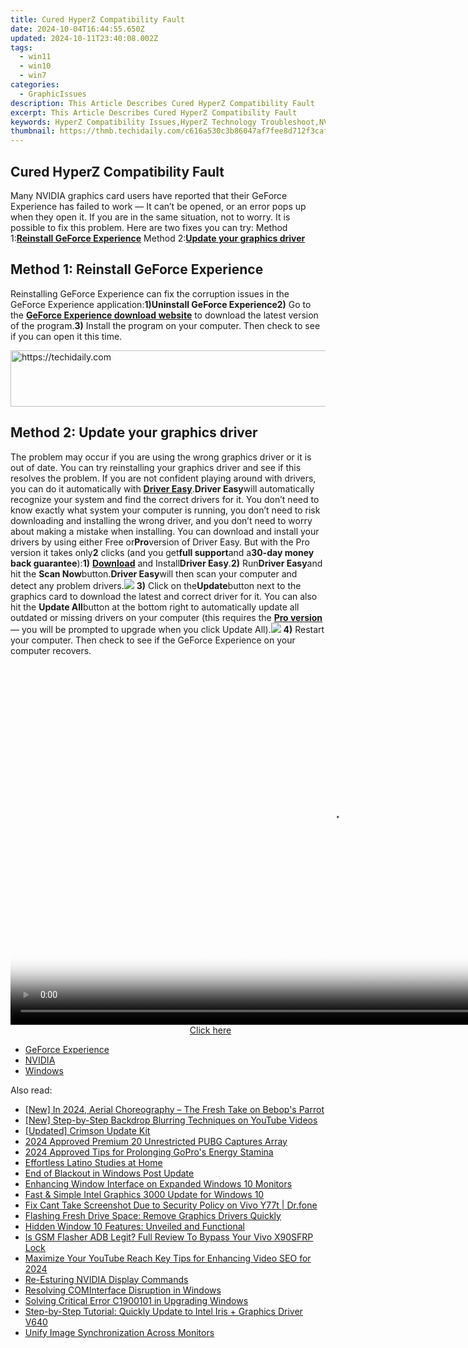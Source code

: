 ```yaml
---
title: Cured HyperZ Compatibility Fault
date: 2024-10-04T16:44:55.650Z
updated: 2024-10-11T23:40:08.002Z
tags:
  - win11
  - win10
  - win7
categories:
  - GraphicIssues
description: This Article Describes Cured HyperZ Compatibility Fault
excerpt: This Article Describes Cured HyperZ Compatibility Fault
keywords: HyperZ Compatibility Issues,HyperZ Technology Troubleshoot,NVIDIA GPU Compatibility Fixes,HyperZ Patch Update Guide,Graphics API Compatibility Solutions,HyperZ Performance Optimization,GPU Hardware Compatibility Guide
thumbnail: https://thmb.techidaily.com/c616a530c3b86047af7fee8d712f3caf3cb46a3e47132cccfb907573c9519566.jpg
---
```


## Cured HyperZ Compatibility Fault

Many NVIDIA graphics card users have reported that their GeForce Experience has failed to work — It can’t be opened, or an error pops up when they open it. If you are in the same situation, not to worry. It is possible to fix this problem. Here are two fixes you can try: Method 1:[**Reinstall GeForce Experience**](#a) Method 2:[**Update your graphics driver**](#b)

## Method 1: Reinstall GeForce Experience

Reinstalling GeForce Experience can fix the corruption issues in the GeForce Experience application:**1)**Uninstall GeForce Experience**2)** Go to the [**GeForce Experience download website**](https://www.geforce.com/geforce-experience/download) to download the latest version of the program.**3)** Install the program on your computer. Then check to see if you can open it this time.

<!-- affiliate ads begin -->
<a href="https://unicoeye.pxf.io/c/5597632/2134234/18498" target="_top" id="2134234">
  <img src="//a.impactradius-go.com/display-ad/18498-2134234" border="0" alt="https://techidaily.com" width="728" height="90"/>
</a>
<img height="0" width="0" src="https://unicoeye.pxf.io/i/5597632/2134234/18498" style="position:absolute;visibility:hidden;" border="0" />
<!-- affiliate ads end -->

## Method 2: Update your graphics driver

The problem may occur if you are using the wrong graphics driver or it is out of date. You can try reinstalling your graphics driver and see if this resolves the problem. If you are not confident playing around with drivers, you can do it automatically with [**Driver Easy**](https://tools.techidaily.com/drivereasy/download/).**Driver Easy**will automatically recognize your system and find the correct drivers for it. You don’t need to know exactly what system your computer is running, you don’t need to risk downloading and installing the wrong driver, and you don’t need to worry about making a mistake when installing. You can download and install your drivers by using either Free or**Pro**version of Driver Easy. But with the Pro version it takes only**2** clicks (and you get**full support**and a**30-day money back guarantee**):**1)** [**Download**](https://tools.techidaily.com/drivereasy/download/) and Install**Driver Easy**.**2)** Run**Driver Easy**and hit the **Scan Now**button.**Driver Easy**will then scan your computer and detect any problem drivers.![](https://images.drivereasy.com/wp-content/uploads/2017/08/img_59a3cbf61b437.jpg) **3)** Click on the**Update**button next to the graphics card to download the latest and correct driver for it. You can also hit the **Update All**button at the bottom right to automatically update all outdated or missing drivers on your computer (this requires the **[Pro version](https://tools.techidaily.com/drivereasy/download/)**  — you will be prompted to upgrade when you click Update All).![](https://images.drivereasy.com/wp-content/uploads/2017/09/img_59c9f696c0595.jpg) **4)** Restart your computer. Then check to see if the GeForce Experience on your computer recovers.

<!-- affiliate ads begin -->
<span id="1155462">
					<video width="1024" height="576" style="cursor:pointer"
           poster="//a.impactradius-go.com/display-clicktoplayimage/1155462.png"
           onclick="if(!this.playClicked){this.play();this.setAttribute('controls',true);this.playClicked=true;}">
	   <source src="//a.impactradius-go.com/display-ad/14559-1155462">
	   <img src="//a.impactradius-go.com/display-clicktoplayimage/1155462.png" style="border: none; height: 100%; width: 100%; object-fit: contain">
	</video>
	<div style="width:640px;text-align:center"><a href="javascript:window.open(decodeURIComponent('https%3A%2F%2Fpropmoneyinc.pxf.io%2Fc%2F5597632%2F1155462%2F14559'), '_blank');void(0);">Click here</a></div>
</span>
<img height="0" width="0" src="https://imp.pxf.io/i/5597632/1155462/14559" style="position:absolute;visibility:hidden;" border="0" />
<!-- affiliate ads end -->

* [GeForce Experience](https://tools.techidaily.com/drivereasy/download/)
* [NVIDIA](https://tools.techidaily.com/drivereasy/download/)
* [Windows](https://tools.techidaily.com/drivereasy/download/)

<ins class="adsbygoogle"
     style="display:block"
     data-ad-format="autorelaxed"
     data-ad-client="ca-pub-7571918770474297"
     data-ad-slot="1223367746"></ins>

<ins class="adsbygoogle"
     style="display:block"
     data-ad-client="ca-pub-7571918770474297"
     data-ad-slot="8358498916"
     data-ad-format="auto"
     data-full-width-responsive="true"></ins>

<span class="atpl-alsoreadstyle">Also read:</span>
<div><ul>
<li><a href="https://fox-http.techidaily.com/new-in-2024-aerial-choreography-the-fresh-take-on-bebops-parrot/"><u>[New] In 2024, Aerial Choreography – The Fresh Take on Bebop's Parrot</u></a></li>
<li><a href="https://youtube-stream.techidaily.com/new-step-by-step-backdrop-blurring-techniques-on-youtube-videos/"><u>[New] Step-by-Step Backdrop Blurring Techniques on YouTube Videos</u></a></li>
<li><a href="https://digital-screen-recording.techidaily.com/updated-crimson-update-kit/"><u>[Updated] Crimson Update Kit</u></a></li>
<li><a href="https://fox-info.techidaily.com/2024-approved-premium-20-unrestricted-pubg-captures-array/"><u>2024 Approved Premium 20 Unrestricted PUBG Captures Array</u></a></li>
<li><a href="https://some-tips.techidaily.com/2024-approved-tips-for-prolonging-gopros-energy-stamina/"><u>2024 Approved Tips for Prolonging GoPro's Energy Stamina</u></a></li>
<li><a href="https://mondly-stories.techidaily.com/effortless-latino-studies-at-home/"><u>Effortless Latino Studies at Home</u></a></li>
<li><a href="https://graphic-issues.techidaily.com/end-of-blackout-in-windows-post-update/"><u>End of Blackout in Windows Post Update</u></a></li>
<li><a href="https://graphic-issues.techidaily.com/enhancing-window-interface-on-expanded-windows-10-monitors/"><u>Enhancing Window Interface on Expanded Windows 10 Monitors</u></a></li>
<li><a href="https://graphic-issues.techidaily.com/fast-and-simple-intel-graphics-3000-update-for-windows-10/"><u>Fast & Simple Intel Graphics 3000 Update for Windows 10</u></a></li>
<li><a href="https://howto.techidaily.com/fix-cant-take-screenshot-due-to-security-policy-on-vivo-y77t-drfone-by-drfone-fix-android-problems-fix-android-problems/"><u>Fix Cant Take Screenshot Due to Security Policy on Vivo Y77t | Dr.fone</u></a></li>
<li><a href="https://graphic-issues.techidaily.com/flashing-fresh-drive-space-remove-graphics-drivers-quickly/"><u>Flashing Fresh Drive Space: Remove Graphics Drivers Quickly</u></a></li>
<li><a href="https://graphic-issues.techidaily.com/hidden-window-10-features-unveiled-and-functional/"><u>Hidden Window 10 Features: Unveiled and Functional</u></a></li>
<li><a href="https://bypass-frp.techidaily.com/is-gsm-flasher-adb-legit-full-review-to-bypass-your-vivo-x90sfrp-lock-by-drfone-android/"><u>Is GSM Flasher ADB Legit? Full Review To Bypass Your Vivo X90SFRP Lock</u></a></li>
<li><a href="https://youtube-sure.techidaily.com/ize-your-youtube-reach-key-tips-for-enhancing-video-seo-for-2024/"><u>Maximize Your YouTube Reach Key Tips for Enhancing Video SEO for 2024</u></a></li>
<li><a href="https://graphic-issues.techidaily.com/re-esturing-nvidia-display-commands/"><u>Re-Esturing NVIDIA Display Commands</u></a></li>
<li><a href="https://graphic-issues.techidaily.com/resolving-cominterface-disruption-in-windows/"><u>Resolving COMInterface Disruption in Windows</u></a></li>
<li><a href="https://graphic-issues.techidaily.com/solving-critical-error-c1900101-in-upgrading-windows/"><u>Solving Critical Error C1900101 in Upgrading Windows</u></a></li>
<li><a href="https://win-amazing.techidaily.com/1722960158340-step-by-step-tutorial-quickly-update-to-intel-iris-plus-graphics-driver-v640/"><u>Step-by-Step Tutorial: Quickly Update to Intel Iris + Graphics Driver V640</u></a></li>
<li><a href="https://graphic-issues.techidaily.com/unify-image-synchronization-across-monitors/"><u>Unify Image Synchronization Across Monitors</u></a></li>
</ul></div>

